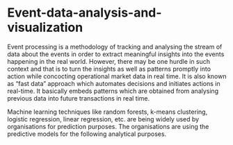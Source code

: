 # Event-data-analysis-and-visualization

Event processing is a methodology of tracking and analysing the stream of data about the events in order to extract meaningful insights into the events happening in the real world. However, there may be one hurdle in such context and that is to turn the insights as well as patterns promptly into action while concocting operational market data in real time. It is also known as “fast data” approach which automates decisions and initiates actions in real-time. It basically embeds patterns which are obtained from analysing previous data into future transactions in real time.

Machine learning techniques like random forests, k-means clustering, logistic regression, linear regression, etc. are being widely used by organisations for prediction purposes. The organisations are using the predictive models for the following analytical purposes.
